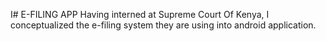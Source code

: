 I# E-FILING APP
Having interned at Supreme Court Of Kenya, I conceptualized the e-filing system they are using into android application.

